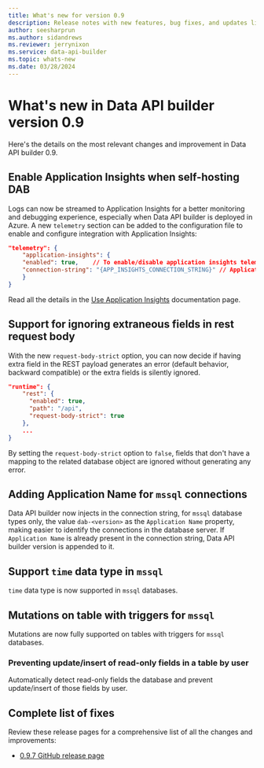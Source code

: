 ```yaml
---
title: What's new for version 0.9
description: Release notes with new features, bug fixes, and updates listed for the Data API builder version 0.9.
author: seesharprun
ms.author: sidandrews
ms.reviewer: jerrynixon
ms.service: data-api-builder
ms.topic: whats-new 
ms.date: 03/28/2024
---
```


# What's new in Data API builder version 0.9

Here's the details on the most relevant changes and improvement in Data API builder 0.9.

## Enable Application Insights when self-hosting DAB

Logs can now be streamed to Application Insights for a better monitoring and debugging experience, especially when Data API builder is deployed in Azure. A new `telemetry` section can be added to the configuration file to enable and configure integration with Application Insights:

```json
"telemetry": {
    "application-insights": {
    "enabled": true,    // To enable/disable application insights telemetry
    "connection-string": "{APP_INSIGHTS_CONNECTION_STRING}" // Application Insights connection string to send telemetry
    }
}
```

Read all the details in the [Use Application Insights](../use-application-insights.md) documentation page.

## Support for ignoring extraneous fields in rest request body

With the new `request-body-strict` option, you can now decide if having extra field in the REST payload generates an error (default behavior, backward compatible) or the extra fields is silently ignored.

```json
"runtime": {
    "rest": {
      "enabled": true,
      "path": "/api",
      "request-body-strict": true
    },
    ...
}
```

By setting the `request-body-strict` option to `false`, fields that don't have a mapping to the related database object are ignored without generating any error.

## Adding Application Name for `mssql` connections

Data API builder now injects in the connection string, for `mssql` database types only, the value `dab-<version>` as the `Application Name` property, making easier to identify the connections in the database server. If `Application Name` is already present in the connection string, Data API builder version is appended to it.

## Support `time` data type in `mssql`

`time` data type is now supported in `mssql` databases.

## Mutations on table with triggers for `mssql`

Mutations are now fully supported on tables with triggers for `mssql` databases.

### Preventing update/insert of read-only fields in a table by user

Automatically detect read-only fields the database and prevent update/insert of those fields by user.  

## Complete list of fixes

Review these release pages for a comprehensive list of all the changes and improvements:

- [0.9.7 GitHub release page](https://github.com/Azure/data-api-builder/releases/tag/v0.9.7)
